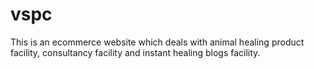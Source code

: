 # vspc
This is an ecommerce website which deals with animal healing product facility, consultancy facility and instant healing blogs facility. 
